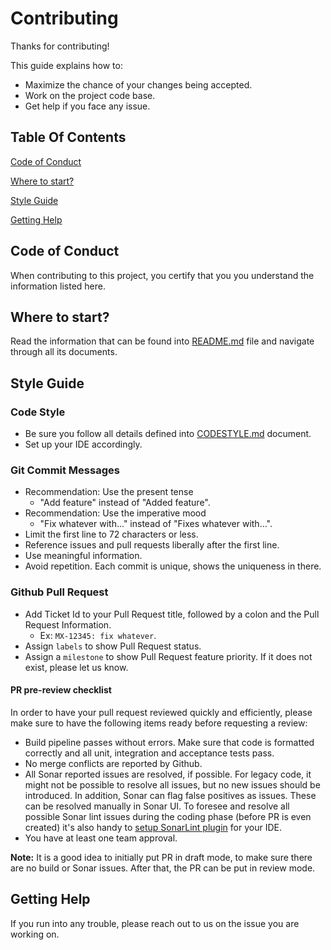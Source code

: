 # Contributing

Thanks for contributing!

This guide explains how to:

* Maximize the chance of your changes being accepted.
* Work on the project code base.
* Get help if you face any issue.

## Table Of Contents

[Code of Conduct](#code-of-conduct)

[Where to start?](#where-to-start)

[Style Guide](#style-guide)

[Getting Help](#getting-help)

## Code of Conduct

When contributing to this project, you certify that you you understand the information listed here. 

## Where to start?

Read the information that can be found into [README.md](../README.md) file and navigate through all its documents.

## Style Guide

### Code Style

* Be sure you follow all details defined into [CODESTYLE.md](../docs/CODESTYLE.md) document.
* Set up your IDE accordingly.

### Git Commit Messages

* Recommendation: Use the present tense 
  * "Add feature" instead of "Added feature".
* Recommendation: Use the imperative mood 
  * "Fix whatever with..." instead of "Fixes whatever with...".
* Limit the first line to 72 characters or less.
* Reference issues and pull requests liberally after the first line.
* Use meaningful information. 
* Avoid repetition. Each commit is unique, shows the uniqueness in there.

### Github Pull Request

* Add Ticket Id to your Pull Request title, followed by a colon and the Pull Request Information. 
  * Ex: `MX-12345: fix whatever`.
* Assign `labels` to show Pull Request status.
* Assign a `milestone` to show Pull Request feature priority. If it does not exist, please let us know.

#### PR pre-review checklist
In order to have your pull request reviewed quickly and efficiently, please make sure to have the following items ready before requesting a review:
* Build pipeline passes without errors. Make sure that code is formatted correctly and all unit, integration and acceptance tests pass.
* No merge conflicts are reported by Github.
* All Sonar reported issues are resolved, if possible. For legacy code, it might not be possible to resolve all issues, but no new issues should be introduced.
In addition, Sonar can flag false positives as issues. These can be resolved manually in Sonar UI. To foresee and resolve all possible Sonar lint issues during
the coding phase (before PR is even created) it's also handy to [setup SonarLint plugin](./how-to/HOWTO-SONARQUBE.md) for your IDE.
* You have at least one team approval.

**Note:** It is a good idea to initially put PR in draft mode, to make sure there are no build or Sonar issues. After that, the PR can be put in review mode.

## Getting Help

If you run into any trouble, please reach out to us on the issue you are working on.
